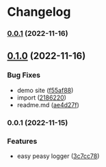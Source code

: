 # Changelog
### [0.0.1](https://github.com/costlydeveloper/easy-peasy-logger/compare/v0.1.0...v0.0.1) (2022-11-16)

## [0.1.0](https://github.com/costlydeveloper/easy-peasy-logger/compare/v0.0.1...v0.1.0) (2022-11-16)


### Bug Fixes

* demo site ([f55af88](https://github.com/costlydeveloper/easy-peasy-logger/commit/f55af88483411b3cbe677179b73aeb1bc1f53792))
* import ([2186220](https://github.com/costlydeveloper/easy-peasy-logger/commit/2186220df66faa12747c80ac184eb845fa1c25dd))
* readme.md ([ae4d27f](https://github.com/costlydeveloper/easy-peasy-logger/commit/ae4d27fb210b10be6d2f8edeadcd69ec9564c733))

### 0.0.1 (2022-11-15)

### Features

- easy peasy logger ([3c7cc78](https://github.com/costlydeveloper/easy-peasy-logger/commit/3c7cc781004ba5cd7f8e34c9616837be300d9fb6))
